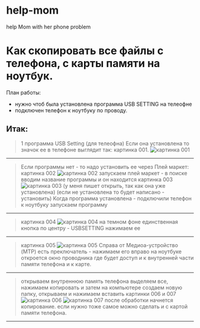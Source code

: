 # help-mom
help Mom with her phone problem
# Как скопировать все файлы с телефона, с карты памяти на ноутбук.

План работы:
  - нужно чтоб была установлена программа USB SETTING на телеофне
  - подключен телефон к ноутбуку по проводу.
  
Итак:
---
> 1 программа USB Setting (для телеофна)
 > Если она установлена то значок ее в телефоне выглядит так:
> картинка 001.
>![картинка 001](001.jpg)
---
> Если программы нет - то надо установить ее через Плей маркет:
> картинка 002
>![картинка 002](002.jpg)
запускаем плей маркет - в поиске вводим название программы
и он находится 
> картинка 003
>![картинка 003](003.jpg)
(у меня пишет открыть, так как она уже установлена)
(если не установлена то будет написано - установить)
>Когда программа установлена - подключили телефон к ноутбуку
запускаем программу
---
> картинка 004
>![картинка 004](004.jpg)
> на темном фоне единственная кнопка по центру - USBSETTING
>  нажимаем ее
---
> картинка 005
>![картинка 005](005.jpg)
> Справа от Медиоа-устройство (MTP)  есть преключатель - нажимаем его вправо
> на ноутбуке откроется окно проводника где будет доступ и к внутренней части памяти телефона и к карте.
---
> открываем внутреннюю память телефона
> выделяем все, нажимаем копировать
> и затем на компьютере создаем новую папку, открываем и нажимаем вставить
> картинки 006 и 007 
>![картинка 006](006.jpg)
>![картинка 007](007.jpg)
> после обработки начнется копирование.
если нужно тоже самое можно сделать и с картой памяти телефона.
----
